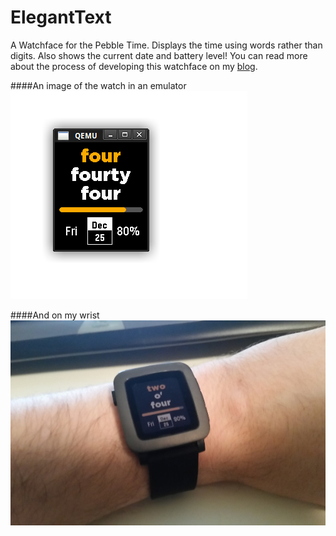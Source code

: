 # ElegantText
A Watchface for the Pebble Time. Displays the time using words rather than digits. Also shows the current date and battery level!
You can read more about the process of developing this watchface on my [blog](http://jpoles1.github.io/blog/2015/12/25/Getting-Started-Pebble/).

####An image of the watch in an emulator
![Watch emulated](https://raw.githubusercontent.com/jpoles1/ElegantText/master/img/watchface.png "Watch in Emulator")

####And on my wrist
![Watch on wrist](https://raw.githubusercontent.com/jpoles1/ElegantText/master/img/watch.jpg "Watch on my wrist")
